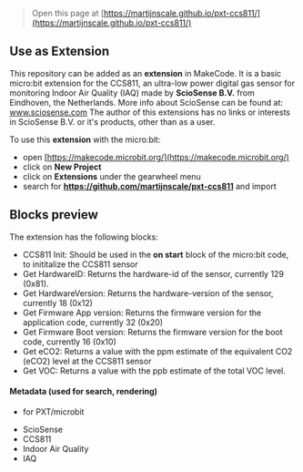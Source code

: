 
> Open this page at [https://martijnscale.github.io/pxt-ccs811/](https://martijnscale.github.io/pxt-ccs811/)

## Use as Extension

This repository can be added as an **extension** in MakeCode.
It is a basic micro:bit extension for the CCS811, an ultra-low power digital gas sensor for monitoring Indoor Air Quality (IAQ)
made by **ScioSense B.V.** from Eindhoven, the Netherlands. More info about ScioSense can be found at: www.sciosense.com
The author of this extensions has no links or interests in ScioSense B.V. or it's products, other than as a user.

To use this **extension** with the micro:bit:
* open [https://makecode.microbit.org/](https://makecode.microbit.org/)
* click on **New Project**
* click on **Extensions** under the gearwheel menu
* search for **https://github.com/martijnscale/pxt-ccs811** and import

## Blocks preview

The extension has the following blocks:
- CCS811 Init: Should be used in the **on start** block of the micro:bit code, to inititalize the CCS811 sensor
- Get HardwareID: Returns the hardware-id of the sensor, currently 129 (0x81).
- Get HardwareVersion: Returns the hardware-version of the sensor, currently 18 (0x12)
- Get Firmware App version: Returns the firmware version for the application code, currently 32 (0x20)
- Get Firmware Boot version: Returns the firmware version for the boot code, currently 16 (0x10)
- Get eCO2: Returns a value with the ppm estimate of the equivalent CO2 (eCO2) level at the CCS811 sensor
- Get VOC: Returns a value with the ppb estimate of the total VOC level.


#### Metadata (used for search, rendering)

* for PXT/microbit
<script src="https://makecode.com/gh-pages-embed.js"></script><script>makeCodeRender("{{ site.makecode.home_url }}", "{{ site.github.owner_name }}/{{ site.github.repository_name }}");</script>
* ScioSense
* CCS811
* Indoor Air Quality
* IAQ
